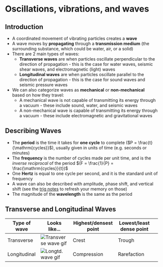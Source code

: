 # Oscillations, vibrations, and waves

## Introduction

-   A coordinated movement of vibrating particles creates a **wave**
-   A wave moves by **propagating** through a **transmission medium** (the surrounding substance, which could be water, air, or a solid)
-   There are 2 main types of waves:
    -   **Transverse waves** are when particles oscillate perpendicular to the direction of propagation - this is the case for water waves, seismic shear waves, and electromagnetic (light) waves
    -   **Longitudinal waves** are when particles oscillate parallel to the direction of propagation - this is the case for sound waves and seismic pressure waves
-   We can also categorize waves as **mechanical** or **non-mechanical** based on how they travel:
    -   A mechanical wave is not capable of transmitting its energy through a vacuum - these include sound, water, and seismic waves
    -   A non-mechanical wave is capable of transmitting its energy through a vacuum - these include electromagnetic and gravitational waves

## Describing Waves

-   The **period** is the time it takes for **one cycle** to complete ($P = \frac{t}{\mathrm{cycles}}$), usually given in units of time (e.g. seconds or minutes)
-   The **frequency** is the number of cycles made per unit time, and is the _inverse reciprocal_ of the period $(F = \frac{1}{P} = \frac{\mathrm{cycles}}{t})$
-   One **Hertz** is equal to one cycle per second, and it is the standard unit of frequency
-   A wave can also be described with amplitude, phase shift, and vertical shift (see the [trig notes](https://songtech-0912.github.io/Exam-Reference-Sheets/pages/Trigonometry.html) to refresh your memory on those)
-   The magnitude of the **wavelength** is the same as the period

## Transverse and Longitudinal Waves

| Type of wave | Looks like...                                                                                                           | Highest/densest point | Lowest/least dense point |   |
|--------------|-------------------------------------------------------------------------------------------------------------------------|----------------------|---------------------|---|
| Transverse   | ![Transverse wave gif](https://upload.wikimedia.org/wikipedia/commons/6/6d/Onde_cisaillement_impulsion_1d_30_petit.gif) | Crest                | Trough              |   |
| Longitudinal | ![Longtd. wave gif](https://upload.wikimedia.org/wikipedia/commons/6/62/Onde_compression_impulsion_1d_30_petit.gif)     | Compression          | Rarefaction         |   |